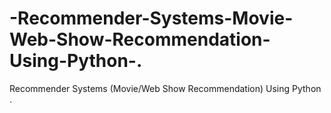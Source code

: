 # -Recommender-Systems-Movie-Web-Show-Recommendation-Using-Python-.
 Recommender Systems (Movie/Web Show Recommendation) Using Python .
